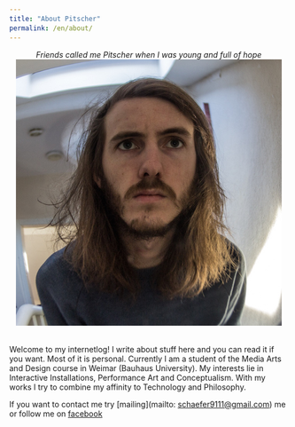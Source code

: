 ```yaml
---
title: "About Pitscher"
permalink: /en/about/
---
```

<center><i>Friends called me Pitscher when I was young and full of hope</i>
<img src="/img/me.jpeg" alt="Pitscher" width="480" height="480">
</center>
<br>
  
Welcome to my internetlog!
I write about stuff here and you can read it if you want. Most of it is personal. Currently I am a student of the Media Arts and Design course in Weimar (Bauhaus University). My interests lie in Interactive Installations, Performance Art and Conceptualism. With my works I try to combine my affinity to Technology and Philosophy.

If you want to contact me try [mailing](mailto: schaefer9111@gmail.com) me or follow me on [facebook](http://www.facebook.com/pi43r)
